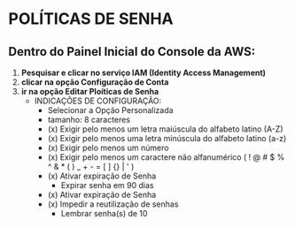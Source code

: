 # POLÍTICAS DE SENHA

## Dentro do Painel Inicial do Console da AWS:
1. **Pesquisar e clicar no serviço IAM (Identity Access Management)**
2. **clicar na opção Configuração de Conta**
3. **ir na opção Editar Ploíticas de Senha**
    - INDICAÇÕES DE CONFIGURAÇÃO:
        - Selecionar a Opção Personalizada 
        - tamanho: 8 caracteres
        - (x) Exigir pelo menos um letra maiúscula do alfabeto latino (A-Z)
        - (x) Exigir pelo menos uma letra minúscula do alfabeto latino (a-z)
        - (x) Exigir pelo menos um número
        - (x) Exigir pelo menos um caractere não alfanumérico ( ! @ # $ % ^ & * ( ) _ + - = [ ] {} | ' )
        - (x) Ativar expiração de Senha
            - Expirar senha em 90 dias
        - (x) Ativar expiração de Senha
        - (x) Impedir a reutilização de senhas
            - Lembrar senha(s) de 10 

